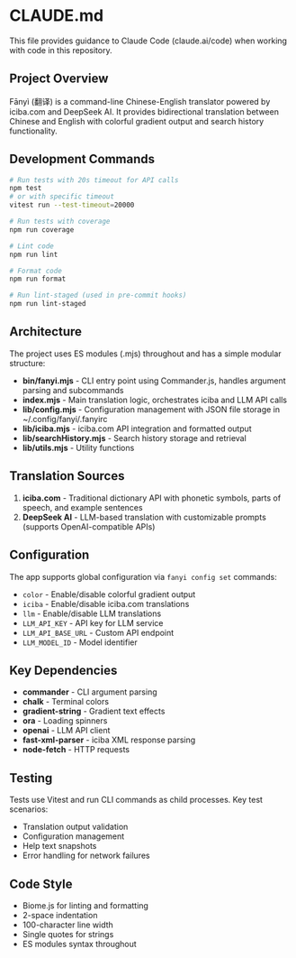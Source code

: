 # CLAUDE.md

This file provides guidance to Claude Code (claude.ai/code) when working with code in this repository.

## Project Overview

Fānyì (翻译) is a command-line Chinese-English translator powered by iciba.com and DeepSeek AI. It provides bidirectional translation between Chinese and English with colorful gradient output and search history functionality.

## Development Commands

```bash
# Run tests with 20s timeout for API calls
npm test
# or with specific timeout
vitest run --test-timeout=20000

# Run tests with coverage
npm run coverage

# Lint code
npm run lint

# Format code
npm run format

# Run lint-staged (used in pre-commit hooks)
npm run lint-staged
```

## Architecture

The project uses ES modules (.mjs) throughout and has a simple modular structure:

- **bin/fanyi.mjs** - CLI entry point using Commander.js, handles argument parsing and subcommands
- **index.mjs** - Main translation logic, orchestrates iciba and LLM API calls
- **lib/config.mjs** - Configuration management with JSON file storage in ~/.config/fanyi/.fanyirc
- **lib/iciba.mjs** - iciba.com API integration and formatted output
- **lib/searchHistory.mjs** - Search history storage and retrieval
- **lib/utils.mjs** - Utility functions

## Translation Sources

1. **iciba.com** - Traditional dictionary API with phonetic symbols, parts of speech, and example sentences
2. **DeepSeek AI** - LLM-based translation with customizable prompts (supports OpenAI-compatible APIs)

## Configuration

The app supports global configuration via `fanyi config set` commands:
- `color` - Enable/disable colorful gradient output
- `iciba` - Enable/disable iciba.com translations
- `llm` - Enable/disable LLM translations
- `LLM_API_KEY` - API key for LLM service
- `LLM_API_BASE_URL` - Custom API endpoint
- `LLM_MODEL_ID` - Model identifier

## Key Dependencies

- **commander** - CLI argument parsing
- **chalk** - Terminal colors
- **gradient-string** - Gradient text effects
- **ora** - Loading spinners
- **openai** - LLM API client
- **fast-xml-parser** - iciba XML response parsing
- **node-fetch** - HTTP requests

## Testing

Tests use Vitest and run CLI commands as child processes. Key test scenarios:
- Translation output validation
- Configuration management
- Help text snapshots
- Error handling for network failures

## Code Style

- Biome.js for linting and formatting
- 2-space indentation
- 100-character line width
- Single quotes for strings
- ES modules syntax throughout